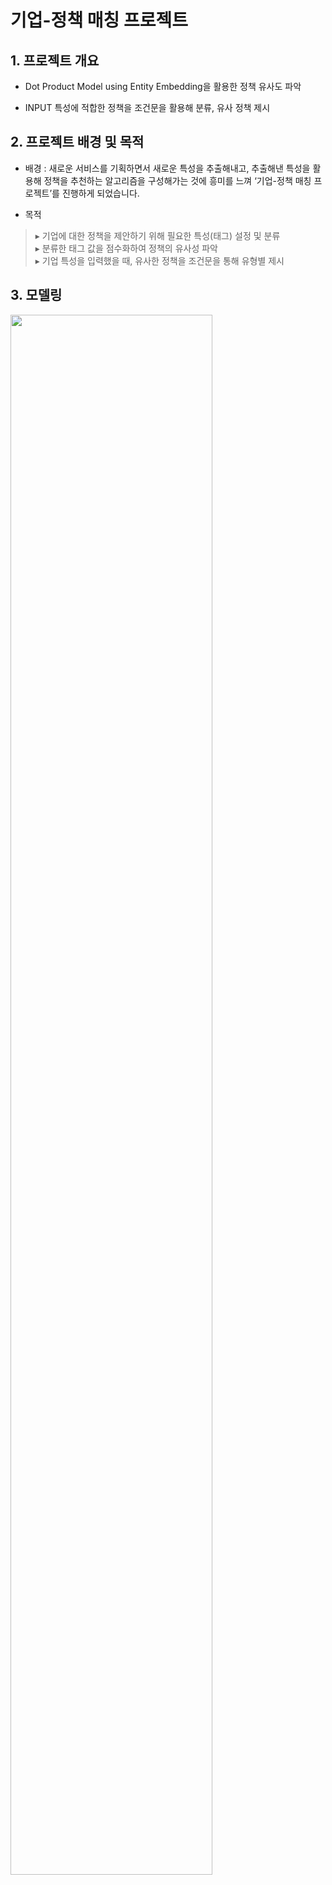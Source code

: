 # 기업-정책 매칭 프로젝트

## 1. 프로젝트 개요

* Dot Product Model using Entity Embedding을 활용한 정책 유사도 파악

* INPUT 특성에 적합한 정책을 조건문을 활용해 분류, 유사 정책 제시


## 2. 프로젝트 배경 및 목적

* 배경 : 새로운 서비스를 기획하면서 새로운 특성을 추출해내고, 추출해낸 특성을 활용해 정책을 추천하는 알고리즘을 구성해가는 것에 흥미를 느껴 ‘기업-정책 매칭 프로젝트’를 진행하게 되었습니다.

* 목적
> ▸ 기업에 대한 정책을 제안하기 위해 필요한 특성(태그) 설정 및 분류 </br>
> ▸ 분류한 태그 값을 점수화하여 정책의 유사성 파악 </br>
> ▸ 기업 특성을 입력했을 때, 유사한 정책을 조건문을 통해 유형별 제시 </br>

## 3. 모델링
<img width="80%" src=https://user-images.githubusercontent.com/83385561/151099301-dc81294e-1a1d-497e-ad1a-dafe0c33e4dd.png/>

